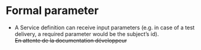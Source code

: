 Formal parameter
================

-   A Service definition can receive input parameters (e.g. in case of a test delivery, a required parameter would be the subject’s id).\
    ~~En attente de la documentation développeur~~

